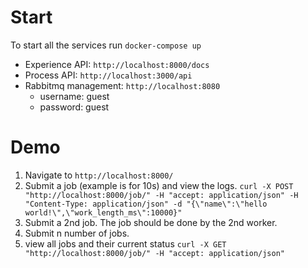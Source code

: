 # Start 
To start all the services run `docker-compose up`
* Experience API: `http://localhost:8000/docs`
* Process API: `http://localhost:3000/api`
* Rabbitmq management: `http://localhost:8080`
    * username: guest
    * password: guest

# Demo
1. Navigate to `http://localhost:8000/`
2. Submit a job (example is for 10s) and view the logs.
`curl -X POST "http://localhost:8000/job/" -H "accept: application/json" -H "Content-Type: application/json" -d "{\"name\":\"hello world!\",\"work_length_ms\":10000}"`
3. Submit a 2nd job. The job should be done by the 2nd worker.
4. Submit n number of jobs.
5. view all jobs and their current status `curl -X GET "http://localhost:8000/job/" -H "accept: application/json"`